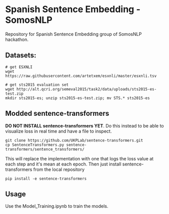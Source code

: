 # Spanish Sentence Embedding - SomosNLP

Repository for Spanish Sentence Embedding group of SomosNLP hackathon.

## Datasets:
```
# get ESXNLI
wget https://raw.githubusercontent.com/artetxem/esxnli/master/esxnli.tsv 

# get sts2015 evaluation set
wget http://alt.qcri.org/semeval2015/task2/data/uploads/sts2015-es-test.zip
mkdir sts2015-es; unzip sts2015-es-test.zip; mv STS.* sts2015-es
```

## Modded sentence-transformers
**DO NOT INSTALL sentence-transformers YET**. Do this instead to be able to
visualize loss in real time and have a file to inspect.

```
git clone https://github.com/UKPLab/sentence-transformers.git
cp SentenceTransformers.py sentence-transformers/sentence_transformers/
```

This will replace the implementation with one that logs the loss value at each
step and it's mean at each epoch. Then just install sentence-transformers from
the local repository

```
pip install -e sentence-transformers
```

## Usage

Use the Model\_Training.ipynb to train the models.
